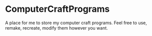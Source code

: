 # ComputerCraftPrograms
A place for me to store my computer craft programs.
Feel free to use, remake, recreate, modify them however you want.
